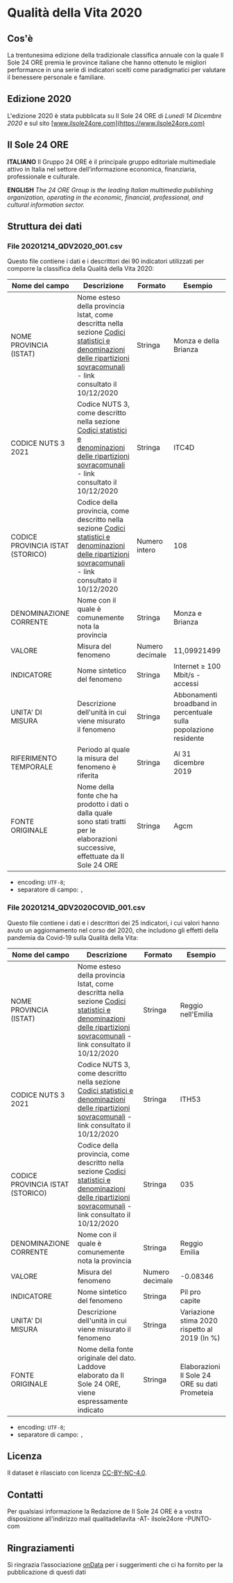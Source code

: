 # Qualità della Vita 2020 #

## Cos'è ##
La trentunesima edizione della tradizionale classifica annuale con la quale Il Sole 24 ORE premia le province italiane che hanno ottenuto le migliori performance in una serie di indicatori scelti come paradigmatici per valutare il benessere personale e familiare.

## Edizione 2020 ##
L'edizione 2020 è stata pubblicata su Il Sole 24 ORE di *Lunedì 14 Dicembre 2020* e sul sito [www.ilsole24ore.com](https://www.ilsole24ore.com)

## Il Sole 24 ORE ##

**ITALIANO**
Il Gruppo 24 ORE è il principale gruppo editoriale multimediale attivo in Italia nel settore dell’informazione economica, finanziaria, professionale e culturale.

**ENGLISH**
*The 24 ORE Group is the leading Italian multimedia publishing organization, operating in the economic, financial, professional, and cultural information sector.*

## Struttura dei dati ##

### File 20201214_QDV2020_001.csv ###

Questo file contiene i dati e i descrittori dei 90 indicatori utilizzati per comporre la classifica della Qualità della Vita 2020:

Nome del campo | Descrizione | Formato | Esempio
-------------- | ----------- | ------- | -------
NOME PROVINCIA (ISTAT) | Nome esteso della provincia Istat, come descritta nella sezione [Codici statistici e denominazioni delle ripartizioni sovracomunali](https://www.istat.it/it/archivio/6789) - link consultato il 10/12/2020 | Stringa | Monza e della Brianza
CODICE NUTS 3 2021 | Codice NUTS 3, come descritto nella sezione [Codici statistici e denominazioni delle ripartizioni sovracomunali](https://www.istat.it/it/archivio/6789) - link consultato il 10/12/2020 | Stringa | ITC4D
CODICE PROVINCIA ISTAT (STORICO) | Codice della provincia, come descritto nella sezione [Codici statistici e denominazioni delle ripartizioni sovracomunali](https://www.istat.it/it/archivio/6789) - link consultato il 10/12/2020 | Numero intero | 108
DENOMINAZIONE CORRENTE | Nome con il quale è comunemente nota la provincia | Stringa | Monza e Brianza
VALORE | Misura del fenomeno | Numero decimale | 11,09921499
INDICATORE | Nome sintetico del fenomeno | Stringa | Internet ≥ 100 Mbit/s - accessi
UNITA' DI MISURA | Descrizione dell'unità in cui viene misurato il fenomeno | Stringa | Abbonamenti broadband in percentuale sulla popolazione residente
RIFERIMENTO TEMPORALE | Periodo al quale la misura del fenomeno è riferita | Stringa | Al 31 dicembre 2019
FONTE ORIGINALE | Nome della fonte che ha prodotto i dati o dalla quale sono stati tratti per le elaborazioni successive, effettuate da Il Sole 24 ORE | Stringa | Agcm

- encoding: `UTF-8`;
- separatore di campo: `,`


### File 20201214_QDV2020COVID_001.csv ###

Questo file contiene i dati e i descrittori dei 25 indicatori, i cui valori hanno avuto un aggiornamento nel corso del 2020, che includono gli effetti della pandemia da Covid-19 sulla Qualità della Vita:

Nome del campo | Descrizione | Formato | Esempio
-------------- | ----------- | ------- | -------
NOME PROVINCIA (ISTAT) | Nome esteso della provincia Istat, come descritta nella sezione [Codici statistici e denominazioni delle ripartizioni sovracomunali](https://www.istat.it/it/archivio/6789) - link consultato il 10/12/2020 | Stringa | Reggio nell'Emilia
CODICE NUTS 3 2021 | Codice NUTS 3, come descritto nella sezione [Codici statistici e denominazioni delle ripartizioni sovracomunali](https://www.istat.it/it/archivio/6789) - link consultato il 10/12/2020 | Stringa | ITH53
CODICE PROVINCIA ISTAT (STORICO) | Codice della provincia, come descritto nella sezione [Codici statistici e denominazioni delle ripartizioni sovracomunali](https://www.istat.it/it/archivio/6789) - link consultato il 10/12/2020 | Stringa | 035
DENOMINAZIONE CORRENTE | Nome con il quale è comunemente nota la provincia | Stringa | Reggio Emilia
VALORE | Misura del fenomeno | Numero decimale | -0.08346
INDICATORE | Nome sintetico del fenomeno | Stringa | Pil pro capite
UNITA' DI MISURA | Descrizione dell'unità in cui viene misurato il fenomeno | Stringa | Variazione stima 2020 rispetto al 2019 (In %)
FONTE ORIGINALE | Nome della fonte originale del dato. Laddove elaborato da Il Sole 24 ORE, viene espressamente indicato | Stringa | Elaborazioni Il Sole 24 ORE su dati Prometeia

- encoding: `UTF-8`;
- separatore di campo: `,`

## Licenza ##

Il dataset è rilasciato con licenza [CC-BY-NC-4.0](https://creativecommons.org/licenses/by-nc/4.0/deed.it).

## Contatti ##

Per qualsiasi informazione la Redazione de Il Sole 24 ORE è a vostra disposizione all'indirizzo mail qualitadellavita -AT- ilsole24ore -PUNTO- com

## Ringraziamenti ##

Si ringrazia l’associazione [onData](https://ondata.it/) per i suggerimenti che ci ha fornito per la pubblicazione di questi dati
